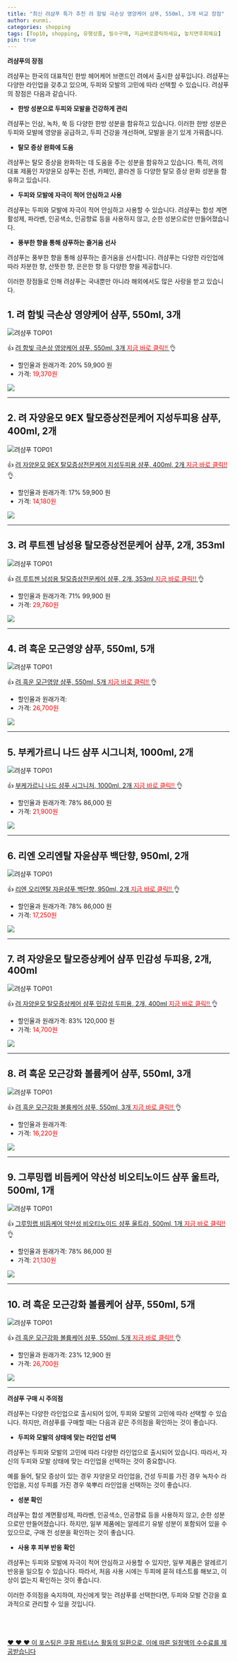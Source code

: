 ```yaml
---
title: "최신 려샴푸 특가 추천 려 함빛 극손상 영양케어 샴푸, 550ml, 3개 비교 장점"
author: eunmi.
categories: shopping
tags: [Top10, shopping, 유행상품, 필수구매, 지금바로클릭하세요, 놓치면후회해요]
pin: true
---
```

**려샴푸의 장점**

려샴푸는 한국의 대표적인 한방 헤어케어 브랜드인 려에서 출시한 샴푸입니다. 려샴푸는 다양한 라인업을 갖추고 있으며, 두피와 모발의 고민에 따라 선택할 수 있습니다. 려샴푸의 장점은 다음과 같습니다.

* **한방 성분으로 두피와 모발을 건강하게 관리**

려샴푸는 인삼, 녹차, 쑥 등 다양한 한방 성분을 함유하고 있습니다. 이러한 한방 성분은 두피와 모발에 영양을 공급하고, 두피 건강을 개선하며, 모발을 윤기 있게 가꿔줍니다.

* **탈모 증상 완화에 도움**

려샴푸는 탈모 증상을 완화하는 데 도움을 주는 성분을 함유하고 있습니다. 특히, 려의 대표 제품인 자양윤모 샴푸는 진센, 카페인, 콜라겐 등 다양한 탈모 증상 완화 성분을 함유하고 있습니다.

* **두피와 모발에 자극이 적어 안심하고 사용**

려샴푸는 두피와 모발에 자극이 적어 안심하고 사용할 수 있습니다. 려샴푸는 합성 계면활성제, 파라벤, 인공색소, 인공향료 등을 사용하지 않고, 순한 성분으로만 만들어졌습니다.

* **풍부한 향을 통해 샴푸하는 즐거움 선사**

려샴푸는 풍부한 향을 통해 샴푸하는 즐거움을 선사합니다. 려샴푸는 다양한 라인업에 따라 차분한 향, 산뜻한 향, 은은한 향 등 다양한 향을 제공합니다.

이러한 장점들로 인해 려샴푸는 국내뿐만 아니라 해외에서도 많은 사랑을 받고 있습니다.

   

## 1. 려 함빛 극손상 영양케어 샴푸, 550ml, 3개

![려샴푸 TOP01](https://thumbnail9.coupangcdn.com/thumbnails/remote/230x230ex/image/vendor_inventory/18c6/c3319990291e2b43df7242e95f2b54ae49fc2b56b264862e582f877393c1.jpg)


👍 [려 함빛 극손상 영양케어 샴푸, 550ml, 3개 <font color=red> 지금 바로 클릭!! </font> ](https://link.coupang.com/re/AFFSDP?lptag=AF3617701&subid=GithubCoopas&pageKey=5410155793&traceid=V0-153&itemId=8134063097&vendorItemId=77105254611) 👌 


- 할인율과 원래가격: 20%  59,900   원
- 가격: <span style='color:red'>19,370원</span>

[![](/discount_price.png)](https://link.coupang.com/re/AFFSDP?lptag=AF3617701&subid=GithubCoopas&pageKey=5410155793&traceid=V0-153&itemId=8134063097&vendorItemId=77105254611)

---


   

## 2. 려 자양윤모 9EX 탈모증상전문케어 지성두피용 샴푸, 400ml, 2개

![려샴푸 TOP01](https://thumbnail8.coupangcdn.com/thumbnails/remote/230x230ex/image/retail/images/707623865501024-1c07d07b-e517-47ea-b989-c021cac65faa.jpg)


👍 [려 자양윤모 9EX 탈모증상전문케어 지성두피용 샴푸, 400ml, 2개 <font color=red> 지금 바로 클릭!! </font> ](https://link.coupang.com/re/AFFSDP?lptag=AF3617701&subid=GithubCoopas&pageKey=7357712004&traceid=V0-153&itemId=17910176769&vendorItemId=85072863806) 👌 


- 할인율과 원래가격: 17%  59,900   원
- 가격: <span style='color:red'>14,180원</span>

[![](/discount_price.png)](https://link.coupang.com/re/AFFSDP?lptag=AF3617701&subid=GithubCoopas&pageKey=7357712004&traceid=V0-153&itemId=17910176769&vendorItemId=85072863806)

---


   

## 3. 려 루트젠 남성용 탈모증상전문케어 샴푸, 2개, 353ml

![려샴푸 TOP01](https://thumbnail6.coupangcdn.com/thumbnails/remote/230x230ex/image/retail/images/1680583253104785-4e6d68ac-2d95-4fd0-b786-805eddffc18c.jpg)


👍 [려 루트젠 남성용 탈모증상전문케어 샴푸, 2개, 353ml <font color=red> 지금 바로 클릭!! </font> ](https://link.coupang.com/re/AFFSDP?lptag=AF3617701&subid=GithubCoopas&pageKey=7217065088&traceid=V0-153&itemId=18625460021&vendorItemId=85760847153) 👌 


- 할인율과 원래가격: 71%  99,900   원
- 가격: <span style='color:red'>29,760원</span>

[![](/discount_price.png)](https://link.coupang.com/re/AFFSDP?lptag=AF3617701&subid=GithubCoopas&pageKey=7217065088&traceid=V0-153&itemId=18625460021&vendorItemId=85760847153)

---


   

## 4. 려 흑운 모근영양 샴푸, 550ml, 5개

![려샴푸 TOP01](https://thumbnail7.coupangcdn.com/thumbnails/remote/230x230ex/image/retail/images/1143017627531047-a8aa9ef3-c5a6-48c4-bae8-eb8e9781b452.jpg)


👍 [려 흑운 모근영양 샴푸, 550ml, 5개 <font color=red> 지금 바로 클릭!! </font> ](https://link.coupang.com/re/AFFSDP?lptag=AF3617701&subid=GithubCoopas&pageKey=7510884397&traceid=V0-153&itemId=19679653559&vendorItemId=86785055107) 👌 


- 할인율과 원래가격: 
- 가격: <span style='color:red'>26,700원</span>

[![](/discount_price.png)](https://link.coupang.com/re/AFFSDP?lptag=AF3617701&subid=GithubCoopas&pageKey=7510884397&traceid=V0-153&itemId=19679653559&vendorItemId=86785055107)

---


   

## 5. 부케가르니 나드 샴푸 시그니처, 1000ml, 2개

![려샴푸 TOP01](https://thumbnail8.coupangcdn.com/thumbnails/remote/230x230ex/image/retail/images/2414591403012493-36bddce4-9c59-4e2d-8b89-52f7edb1c9d9.jpg)


👍 [부케가르니 나드 샴푸 시그니처, 1000ml, 2개 <font color=red> 지금 바로 클릭!! </font> ](https://link.coupang.com/re/AFFSDP?lptag=AF3617701&subid=GithubCoopas&pageKey=5832178307&traceid=V0-153&itemId=19705861480&vendorItemId=4428105221) 👌 


- 할인율과 원래가격: 78%  86,000   원
- 가격: <span style='color:red'>21,900원</span>

[![](/discount_price.png)](https://link.coupang.com/re/AFFSDP?lptag=AF3617701&subid=GithubCoopas&pageKey=5832178307&traceid=V0-153&itemId=19705861480&vendorItemId=4428105221)

---


   

## 6. 리엔 오리엔탈 자윤샴푸 백단향, 950ml, 2개

![려샴푸 TOP01](https://thumbnail7.coupangcdn.com/thumbnails/remote/230x230ex/image/vendor_inventory/869e/bd9e5275e5419f6879922961c98f996effdd1fbcaf3ea4b08d75c2516386.jpg)


👍 [리엔 오리엔탈 자윤샴푸 백단향, 950ml, 2개 <font color=red> 지금 바로 클릭!! </font> ](https://link.coupang.com/re/AFFSDP?lptag=AF3617701&subid=GithubCoopas&pageKey=4310014992&traceid=V0-153&itemId=12295098419&vendorItemId=83508926375) 👌 


- 할인율과 원래가격: 78%  86,000   원
- 가격: <span style='color:red'>17,250원</span>

[![](/discount_price.png)](https://link.coupang.com/re/AFFSDP?lptag=AF3617701&subid=GithubCoopas&pageKey=4310014992&traceid=V0-153&itemId=12295098419&vendorItemId=83508926375)

---


   

## 7. 려 자양윤모 탈모증상케어 샴푸 민감성 두피용, 2개, 400ml

![려샴푸 TOP01](https://thumbnail6.coupangcdn.com/thumbnails/remote/230x230ex/image/retail/images/1145101207737389-690c7009-d4d5-46ba-9aba-dff1ec91488c.jpg)


👍 [려 자양윤모 탈모증상케어 샴푸 민감성 두피용, 2개, 400ml <font color=red> 지금 바로 클릭!! </font> ](https://link.coupang.com/re/AFFSDP?lptag=AF3617701&subid=GithubCoopas&pageKey=5643745695&traceid=V0-153&itemId=9578718549&vendorItemId=85006374708) 👌 


- 할인율과 원래가격: 83%  120,000   원
- 가격: <span style='color:red'>14,700원</span>

[![](/discount_price.png)](https://link.coupang.com/re/AFFSDP?lptag=AF3617701&subid=GithubCoopas&pageKey=5643745695&traceid=V0-153&itemId=9578718549&vendorItemId=85006374708)

---


   

## 8. 려 흑운 모근강화 볼륨케어 샴푸, 550ml, 3개

![려샴푸 TOP01](https://thumbnail9.coupangcdn.com/thumbnails/remote/230x230ex/image/retail/images/b01e4be4-997f-414f-bec0-43eae2a536b59096235118395129276.png)


👍 [려 흑운 모근강화 볼륨케어 샴푸, 550ml, 3개 <font color=red> 지금 바로 클릭!! </font> ](https://link.coupang.com/re/AFFSDP?lptag=AF3617701&subid=GithubCoopas&pageKey=7131196097&traceid=V0-153&itemId=18224543920&vendorItemId=85762193742) 👌 


- 할인율과 원래가격: 
- 가격: <span style='color:red'>16,220원</span>

[![](/discount_price.png)](https://link.coupang.com/re/AFFSDP?lptag=AF3617701&subid=GithubCoopas&pageKey=7131196097&traceid=V0-153&itemId=18224543920&vendorItemId=85762193742)

---


   

## 9. 그루밍랩 비듬케어 약산성 비오티노이드 샴푸 울트라, 500ml, 1개

![려샴푸 TOP01](https://thumbnail10.coupangcdn.com/thumbnails/remote/230x230ex/image/retail/images/4947151206058961-402f6704-acbc-4d89-8325-431766414fa3.jpg)


👍 [그루밍랩 비듬케어 약산성 비오티노이드 샴푸 울트라, 500ml, 1개 <font color=red> 지금 바로 클릭!! </font> ](https://link.coupang.com/re/AFFSDP?lptag=AF3617701&subid=GithubCoopas&pageKey=6559268097&traceid=V0-153&itemId=14676887893&vendorItemId=84099565254) 👌 


- 할인율과 원래가격: 78%  86,000   원
- 가격: <span style='color:red'>21,130원</span>

[![](/discount_price.png)](https://link.coupang.com/re/AFFSDP?lptag=AF3617701&subid=GithubCoopas&pageKey=6559268097&traceid=V0-153&itemId=14676887893&vendorItemId=84099565254)

---


   

## 10. 려 흑운 모근강화 볼륨케어 샴푸, 550ml, 5개

![려샴푸 TOP01](https://thumbnail7.coupangcdn.com/thumbnails/remote/230x230ex/image/retail/images/1143017627531047-a8aa9ef3-c5a6-48c4-bae8-eb8e9781b452.jpg)


👍 [려 흑운 모근강화 볼륨케어 샴푸, 550ml, 5개 <font color=red> 지금 바로 클릭!! </font> ](https://link.coupang.com/re/AFFSDP?lptag=AF3617701&subid=GithubCoopas&pageKey=7131196097&traceid=V0-153&itemId=15064610309&vendorItemId=85101503920) 👌 


- 할인율과 원래가격: 23%  12,900   원
- 가격: <span style='color:red'>26,700원</span>

[![](/discount_price.png)](https://link.coupang.com/re/AFFSDP?lptag=AF3617701&subid=GithubCoopas&pageKey=7131196097&traceid=V0-153&itemId=15064610309&vendorItemId=85101503920)

---
**려샴푸 구매 시 주의점**

려샴푸는 다양한 라인업으로 출시되어 있어, 두피와 모발의 고민에 따라 선택할 수 있습니다. 하지만, 려샴푸를 구매할 때는 다음과 같은 주의점을 확인하는 것이 좋습니다.

* **두피와 모발의 상태에 맞는 라인업 선택**

려샴푸는 두피와 모발의 고민에 따라 다양한 라인업으로 출시되어 있습니다. 따라서, 자신의 두피와 모발 상태에 맞는 라인업을 선택하는 것이 중요합니다.

예를 들어, 탈모 증상이 있는 경우 자양윤모 라인업을, 건성 두피를 가진 경우 녹차수 라인업을, 지성 두피를 가진 경우 쑥뿌리 라인업을 선택하는 것이 좋습니다.

* **성분 확인**

려샴푸는 합성 계면활성제, 파라벤, 인공색소, 인공향료 등을 사용하지 않고, 순한 성분으로만 만들어졌습니다. 하지만, 일부 제품에는 알레르기 유발 성분이 포함되어 있을 수 있으므로, 구매 전 성분을 확인하는 것이 좋습니다.

* **사용 후 피부 반응 확인**

려샴푸는 두피와 모발에 자극이 적어 안심하고 사용할 수 있지만, 일부 제품은 알레르기 반응을 일으킬 수 있습니다. 따라서, 처음 사용 시에는 두피에 묻혀 테스트를 해보고, 이상이 없는지 확인하는 것이 좋습니다.

이러한 주의점을 숙지하여, 자신에게 맞는 려샴푸를 선택한다면, 두피와 모발 건강을 효과적으로 관리할 수 있을 것입니다.<br><br><br><br><br> [ ❤ ❤ ❤ 이 포스팅은 쿠팡 파트너스 활동의 일환으로, 이에 따른 일정액의 수수료를 제공받습니다](https://link.coupang.com/a/bcEFyh)